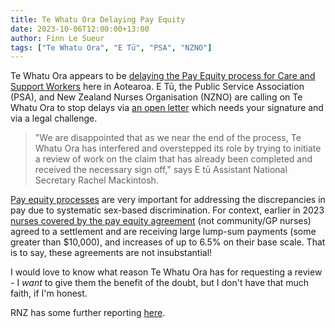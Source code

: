```yaml
---
title: Te Whatu Ora Delaying Pay Equity
date: 2023-10-06T12:00:00+13:00
author: Finn Le Sueur
tags: ["Te Whatu Ora", "E Tū", "PSA", "NZNO"]
---
```


Te Whatu Ora appears to be [delaying the Pay Equity process for Care and Support Workers](https://etu.nz/te-whatu-ora-must-stop-unjustly-delaying-pay-equity-for-65000-care-and-support-workers/) here in Aotearoa. E Tū, the Public Service Association (PSA), and New Zealand Nurses Organisation (NZNO) are calling on Te Whatu Ora to stop delays via [an open letter](https://our.actionstation.org.nz/petitions/open-letter-fund-pay-equity-for-care-and-support-workers-now) which needs your signature and via a legal challenge.

<!--more-->

> "We are disappointed that as we near the end of the process, Te Whatu Ora has interfered and overstepped its role by trying to initiate a review of work on the claim that has already been completed and received the necessary sign off," says E tū Assistant National Secretary Rachel Mackintosh.

[Pay equity processes](https://www.employment.govt.nz/hours-and-wages/pay/pay-equity/pay-equity/) are very important for addressing the discrepancies in pay due to systematic sex-based discrimination. For context, earlier in 2023 [nurses covered by the pay equity agreement](https://www.tewhatuora.govt.nz/whats-happening/what-to-expect/for-the-health-workforce/employment-relations/nurses-pay-equity/) (not community/GP nurses) agreed to a settlement and are receiving large lump-sum payments (some greater than $10,000), and increases of up to 6.5% on their base scale. That is to say, these agreements are not insubstantial!

I would love to know what reason Te Whatu Ora has for requesting a review - I _want_ to give them the benefit of the doubt, but I don't have that much faith, if I'm honest.

RNZ has some further reporting [here](https://www.rnz.co.nz/news/national/499540/pay-equity-deal-for-care-and-support-workers-delayed-by-review).
